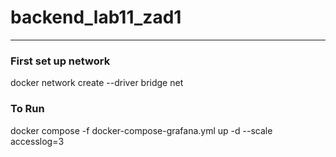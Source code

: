 # backend_lab11_zad1
---
### First set up network
docker network create --driver bridge net
### To Run
docker compose -f docker-compose-grafana.yml up -d --scale accesslog=3
